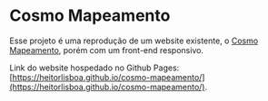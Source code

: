 # Cosmo Mapeamento

Esse projeto é uma reprodução de um website existente, o [Cosmo Mapeamento](https://www.cosmomapeamento.com.br), porém com um front-end responsivo.

Link do website hospedado no Github Pages: [https://heitorlisboa.github.io/cosmo-mapeamento/](https://heitorlisboa.github.io/cosmo-mapeamento/).
